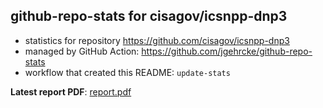 ## github-repo-stats for cisagov/icsnpp-dnp3

- statistics for repository https://github.com/cisagov/icsnpp-dnp3
- managed by GitHub Action: https://github.com/jgehrcke/github-repo-stats
- workflow that created this README: `update-stats`

**Latest report PDF**: [report.pdf](https://github.com/idaholab/repository-statistics/raw/main/cisagov/icsnpp-dnp3/latest-report/report.pdf)

